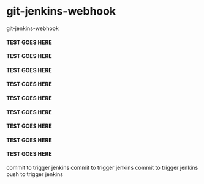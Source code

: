 # git-jenkins-webhook
git-jenkins-webhook

#### TEST GOES HERE ###
#### TEST GOES HERE ###
#### TEST GOES HERE ###
#### TEST GOES HERE ###
#### TEST GOES HERE ###
#### TEST GOES HERE ###
#### TEST GOES HERE ###
#### TEST GOES HERE ###
#### TEST GOES HERE ###

commit to trigger jenkins
commit to trigger jenkins
commit to trigger jenkins
push to trigger jenkins

